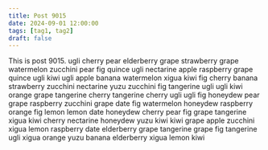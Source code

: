 ```yaml
---
title: Post 9015
date: 2024-09-01 12:00:00
tags: [tag1, tag2]
draft: false
---
```

This is post 9015.
ugli
cherry
pear
elderberry
grape
strawberry
grape
watermelon
zucchini
pear
fig
quince
ugli
nectarine
apple
raspberry
grape
quince
ugli
kiwi
ugli
apple
banana
watermelon
xigua
kiwi
fig
cherry
banana
strawberry
zucchini
nectarine
yuzu
zucchini
fig
tangerine
ugli
ugli
kiwi
orange
grape
tangerine
cherry
tangerine
cherry
ugli
ugli
fig
honeydew
pear
grape
raspberry
zucchini
grape
date
fig
watermelon
honeydew
raspberry
orange
fig
lemon
lemon
date
honeydew
cherry
pear
fig
grape
tangerine
xigua
kiwi
cherry
nectarine
honeydew
yuzu
kiwi
kiwi
grape
apple
zucchini
xigua
lemon
raspberry
date
elderberry
grape
tangerine
grape
fig
tangerine
ugli
xigua
orange
yuzu
banana
elderberry
xigua
lemon
kiwi
